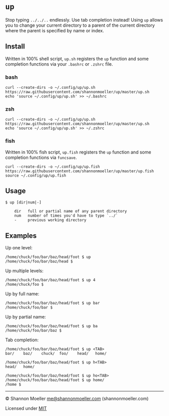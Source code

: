 # `up`

Stop typing `../../..` endlessly. Use tab completion instead! Using `up` allows you to change your current directory to a parent of the current directory where the parent is specified by name or index.

## Install

Written in 100% shell script, `up.sh` registers the `up` function and some completion functions via your `.bashrc` or `.zshrc` file.

### bash

```
curl --create-dirs -o ~/.config/up/up.sh https://raw.githubusercontent.com/shannonmoeller/up/master/up.sh
echo 'source ~/.config/up/up.sh' >> ~/.bashrc
```

### zsh

```
curl --create-dirs -o ~/.config/up/up.sh https://raw.githubusercontent.com/shannonmoeller/up/master/up.sh
echo 'source ~/.config/up/up.sh' >> ~/.zshrc
```

### fish

Written in 100% fish script, `up.fish` registers the `up` function and some completion functions via `funcsave`.

```
curl --create-dirs -o ~/.config/up/up.fish https://raw.githubusercontent.com/shannonmoeller/up/master/up.fish
source ~/.config/up/up.fish
```

## Usage

```
$ up [dir|num|-]

    dir   full or partial name of any parent directory
    num   number of times you'd have to type `../`
    -     previous working directory
```

## Examples

Up one level:

```
/home/chuck/foo/bar/baz/head/foot $ up
/home/chuck/foo/bar/baz/head $
```

Up multiple levels:

```
/home/chuck/foo/bar/baz/head/foot $ up 4
/home/chuck/foo $
```

Up by full name:

```
/home/chuck/foo/bar/baz/head/foot $ up bar
/home/chuck/foo/bar $
```

Up by partial name:

```
/home/chuck/foo/bar/baz/head/foot $ up ba
/home/chuck/foo/bar/baz $
```

Tab completion:

```
/home/chuck/foo/bar/baz/head/foot $ up <TAB>
bar/    baz/    chuck/  foo/    head/   home/

/home/chuck/foo/bar/baz/head/foot $ up h<TAB>
head/   home/

/home/chuck/foo/bar/baz/head/foot $ up ho<TAB>
/home/chuck/foo/bar/baz/head/foot $ up home/
/home $
```

----

© Shannon Moeller <me@shannonmoeller.com> (shannonmoeller.com)

Licensed under [MIT](http://shannonmoeller.com/mit.txt)
